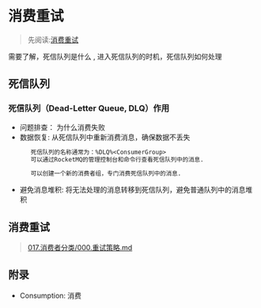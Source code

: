 # 消费重试
> 先阅读:[消费重试](./消费重试%20_%20RocketMQ.pdf)

需要了解，死信队列是什么 , 进入死信队列的时机，死信队列如何处理

## 死信队列
### 死信队列（Dead-Letter Queue, DLQ）作用
- 问题排查： 为什么消费失败
- 数据恢复: 从死信队列中重新消费消息，确保数据不丢失
    ```txt
       死信队列的名称通常为：%DLQ%<ConsumerGroup>
       可以通过RocketMQ的管理控制台和命令行查看死信队列中的消息.

       可以创建一个新的消费者组，专门消费死信队列中的消息.
    ```
- 避免消息堆积: 将无法处理的消息转移到死信队列，避免普通队列中的消息堆积

## 消费重试
> [017.消费者分类/000.重试策略.md](../017.消费者分类/000.重试策略.md)

## 附录
- Consumption: 消费